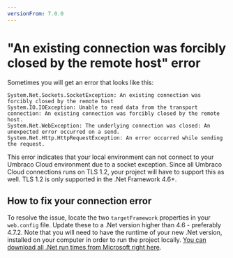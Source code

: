 ```yaml
---
versionFrom: 7.0.0
---
```


# "An existing connection was forcibly closed by the remote host" error

Sometimes you will get an error that looks like this:

    System.Net.Sockets.SocketException: An existing connection was forcibly closed by the remote host
    System.IO.IOException: Unable to read data from the transport connection: An existing connection was forcibly closed by the remote host.
    System.Net.WebException: The underlying connection was closed: An unexpected error occurred on a send.
    System.Net.Http.HttpRequestException: An error occurred while sending the request.

This error indicates that your local environment can not connect to your Umbraco Cloud environment due to a socket exception. Since all Umbraco Cloud connections runs on TLS 1.2, your project will have to support this as well. TLS 1.2 is only supported in the .Net Framework 4.6+.

## How to fix your connection error

To resolve the issue, locate the two `targetFramework` properties in your `web.config` file. Update these to a .Net version higher than 4.6 - preferably 4.7.2. Note that you will need to have the runtime of your new .Net version, installed on your computer in order to run the project locally. [You can download all .Net run times from Microsoft right here](https://dotnet.microsoft.com/download).
